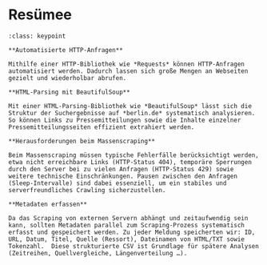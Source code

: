 # Resümee

```{admonition} Key points des Kapitels
:class: keypoint

**Automatisierte HTTP-Anfragen**

Mithilfe einer HTTP-Bibliothek wie *Requests* können HTTP-Anfragen automatisiert werden. Dadurch lassen sich große Mengen an Webseiten gezielt und wiederholbar abrufen.

**HTML-Parsing mit BeautifulSoup**

Mit einer HTML-Parsing-Bibliothek wie *BeautifulSoup* lässt sich die Struktur der Suchergebnisse auf *berlin.de* systematisch analysieren. So können Links zu Pressemitteilungen sowie die Inhalte einzelner Pressemitteilungsseiten effizient extrahiert werden.

**Herausforderungen beim Massenscraping**

Beim Massenscraping müssen typische Fehlerfälle berücksichtigt werden, etwa nicht erreichbare Links (HTTP-Status 404), temporäre Sperrungen durch den Server bei zu vielen Anfragen (HTTP-Status 429) sowie weitere technische Einschränkungen. Pausen zwischen den Anfragen (Sleep-Intervalle) sind dabei essenziell, um ein stabiles und serverfreundliches Crawling sicherzustellen.

**Metadaten erfassen**

Da das Scraping von externen Servern abhängt und zeitaufwendig sein kann, sollten Metadaten parallel zum Scraping-Prozess systematisch erfasst und gespeichert werden. Zu jeder Meldung speicherten wir: ID, URL, Datum, Titel, Quelle (Ressort), Dateinamen von HTML/TXT sowie Tokenzahl.  Diese strukturierte CSV ist Grundlage für spätere Analysen (Zeitreihen, Quellvergleiche, Längenverteilung …).
```
<!-- **Filter → Korpusabgrenzung**  
Mit gezielten Checkbox-Filtern im Berliner Presseportal haben wir ausschließlich Veröffentlichungen der Exekutive (Senatsverwaltungen + Bezirksämter + Landesbeauftragte) erfasst und Polizei / Justiz sowie weitere Sonderbehörden ausgeschlossen. So entsteht ein thematisch kohärentes, politisch vergleichbares Korpus. -->
